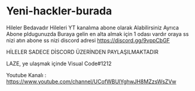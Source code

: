 # Yeni-hackler-burada
Hileler Bedavadır 
Hileleri YT kanalıma abone olarak Alabilirsiniz Ayrıca
Abone pldugunuzda Buraya gelin en alta almak için 1 odası vardır
oraya ss nizi atın abone ss nizi discord adresi https://discord.gg/9vppCbGF


HİLELER SADECE DİSCORD ÜZERİNDEN PAYLAŞILMAKTADIR

LAZE, ye ulaşmak içinde Visual Code#1212

Youtube Kanalı : https://www.youtube.com/channel/UCofWBUlYghwJH8MZzsWsZVw

